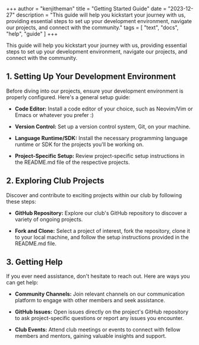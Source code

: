 +++
author = "kenjitheman"
title = "Getting Started Guide"
date = "2023-12-27"
description = "This guide will help you kickstart your journey with us, providing essential steps to set up your development environment, navigate our projects, and connect with the community."
tags = [
    "text",
    "docs",
    "help",
    "guide"
]
+++

This guide will help you kickstart your journey with us, providing essential steps to set up your development environment, navigate our projects, and connect with the community.

## 1. Setting Up Your Development Environment

Before diving into our projects, ensure your development environment is properly configured. Here's a general setup guide:

- **Code Editor:** Install a code editor of your choice, such as Neovim/Vim or Emacs or whatever you prefer :)

- **Version Control:** Set up a version control system, Git, on your machine.

- **Language Runtime/SDK:** Install the necessary programming language runtime or SDK for the projects you'll be working on.

- **Project-Specific Setup:** Review project-specific setup instructions in the README.md file of the respective projects.

## 2. Exploring Club Projects

Discover and contribute to exciting projects within our club by following these steps:


- **GitHub Repository:** Explore our club's GitHub repository to discover a variety of ongoing projects.

- **Fork and Clone:** Select a project of interest, fork the repository, clone it to your local machine, and follow the setup instructions provided in the README.md file.

## 3. Getting Help

If you ever need assistance, don't hesitate to reach out. Here are ways you can get help:


- **Community Channels:** Join relevant channels on our communication platform to engage with other members and seek assistance.

- **GitHub Issues:** Open issues directly on the project's GitHub repository to ask project-specific questions or report any issues you encounter.

- **Club Events:** Attend club meetings or events to connect with fellow members and mentors, gaining valuable insights and support.
